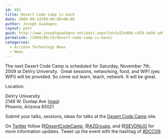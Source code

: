 ```yaml
---
id: 691
title: Desert Code Camp is back
date: 2009-09-14T09:00:00+00:00
author: Joseph Guadagno
layout: post
guid: http://www.josephguadagno.net/post.aspx?id=5a32e408-c459-4e9d-ad06-339673ae59e3
permalink: /2009/09/14/desert-code-camp-is-back/
categories:
  - Arizona Technology News
  - News
---
```

The next Desert Code Camp is scheduled for Saturday, November 7th, 2009 at DeVry University.  Great sessions, networking, food, and WIFI (yes WIFI) will be provided. So come out learn, teach, network. It will be great.

Location:

DeVry University  
2149 W. Dunlap Ave ([map](http://www.desertcodecamp.com/map.aspx))  
Phoenix, Arizona 85021

Submit your talks, sessions, ideas for talks at the [Desert Code Camp](http://www.desertcodecamp.com "Desert Code Camp") site.

On [Twitter](http://www.twitter.com) follow [@DesertCodeCamp](http://www.twitter.com/desertcodecamp "Follow Desert Code Camp on Twitter"), [@AZGroups](http://www.twitter.com/azgroups "Follow AZGroups on Twitter."), and [@SEVDNUG](http://www.twitter.com/sevdnug "Follow SEVDNUG on Twitter.") for more information updates. Tweet up the event with the hashtag of [#DCC09](http://twitter.com/#search?q=%23DCC09 "Desert Code Camp hash tag. #DCC09").